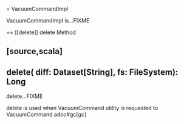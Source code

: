 = VacuumCommandImpl

VacuumCommandImpl is...FIXME

== [[delete]] delete Method

[source,scala]
----
delete(
  diff: Dataset[String],
  fs: FileSystem): Long
----

delete...FIXME

delete is used when VacuumCommand utility is requested to VacuumCommand.adoc#gc[gc]
